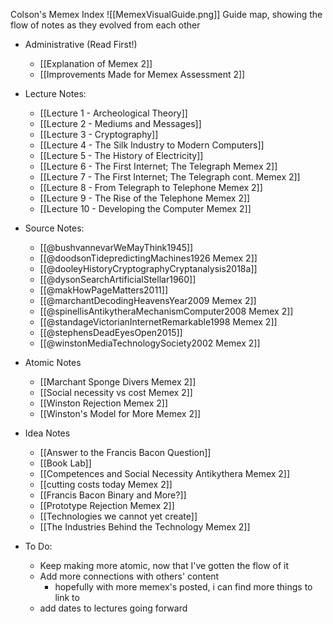 Colson's Memex Index
![[MemexVisualGuide.png]]
Guide map, showing the flow of notes as they evolved from each other

- Administrative (Read First!)
	- [[Explanation of Memex 2]]
	- [[Improvements Made for Memex Assessment 2]]

- Lecture Notes:
	- [[Lecture 1 - Archeological Theory]]
	- [[Lecture 2 - Mediums and Messages]]
	- [[Lecture 3 - Cryptography]]
	- [[Lecture 4 - The Silk Industry to Modern Computers]]
	- [[Lecture 5 - The History of Electricity]]
	- [[Lecture 6 - The First Internet; The Telegraph Memex 2]]
	- [[Lecture 7 - The First Internet; The Telegraph cont. Memex 2]]
	- [[Lecture 8 - From Telegraph to Telephone Memex 2]]
	- [[Lecture 9 - The Rise of the Telephone Memex 2]]
	- [[Lecture 10 - Developing the Computer Memex 2]]

- Source Notes:
	- [[@bushvannevarWeMayThink1945]]
	- [[@doodsonTidepredictingMachines1926 Memex 2]]
	- [[@dooleyHistoryCryptographyCryptanalysis2018a]]
	- [[@dysonSearchArtificialStellar1960]]
	- [[@makHowPageMatters2011]]
	- [[@marchantDecodingHeavensYear2009 Memex 2]]
	- [[@spinellisAntikytheraMechanismComputer2008 Memex 2]]
	- [[@standageVictorianInternetRemarkable1998 Memex 2]]
	- [[@stephensDeadEyesOpen2015]]
	- [[@winstonMediaTechnologySociety2002 Memex 2]]

- Atomic Notes
	- [[Marchant Sponge Divers Memex 2]]
	- [[Social necessity vs cost Memex 2]]
	- [[Winston Rejection Memex 2]]
	- [[Winston's Model for More Memex 2]]

- Idea Notes
	- [[Answer to the Francis Bacon Question]]
	- [[Book Lab]]
	- [[Competences and Social Necessity Antikythera Memex 2]]
	- [[cutting costs today Memex 2]]
	- [[Francis Bacon Binary and More?]]
	- [[Prototype Rejection Memex 2]]
	- [[Technologies we cannot yet create]]
	- [[The Industries Behind the Technology Memex 2]]

- To Do:
	- Keep making more atomic, now that I've gotten the flow of it
	- Add more connections with others' content
		- hopefully with more memex's posted, i can find more things to link to
	- add dates to lectures going forward
